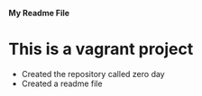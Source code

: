 **My Readme File**
# This is a vagrant project
* Created the repository called zero day
* Created a readme file
